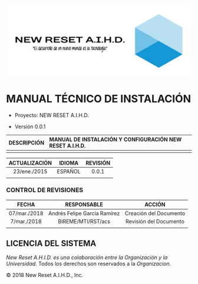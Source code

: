 ![](https://github.com/andgar2010/Project_New_Reset_AIHD/raw/master/WEB/assets/images/LogoV2.png)

# MANUAL TÉCNICO DE INSTALACIÓN

* Proyecto: NEW RESET A.I.H.D.

* Versión 0.0.1

| DESCRIPCIÓN | MANUAL DE INSTALACIÓN Y CONFIGURACIÓN NEW RESET A.I.H.D. |
| :--- | :--- |
|  |  |

| ACTUALIZACIÓN | IDIOMA | REVISIÓN |
| :---: | :---: | :---: |
| 23/ene./2015 | ESPAÑOL | 0.0.1 |
|  |  |  |

### CONTROL DE REVISIONES

| FECHA | RESPONSABLE | ACCIÓN |
| :---: | :---: | :---: |
| 07/mar./2018 | Andrés Felipe García Ramírez | Creación del Documento |
| 7/mar./2018 | BIREME/MTI/RST/acs | Revisión del Documento |
|  |  |  |

## LICENCIA DEL SISTEMA

_New Reset A.H.I.D. es una colaboración entre la Organización y la Universidad_. Todos los derechos son reservados a la _Organizacion_.



© 2018 New Reset A.I.H.D., Inc.

